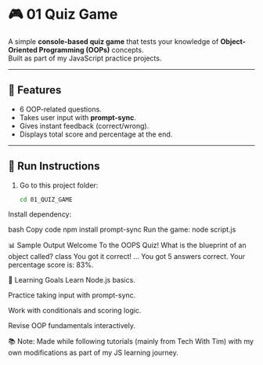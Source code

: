 # 🎮 01 Quiz Game

A simple **console-based quiz game** that tests your knowledge of **Object-Oriented Programming (OOPs)** concepts.  
Built as part of my JavaScript practice projects.

---

## 📝 Features
- 6 OOP-related questions.
- Takes user input with **prompt-sync**.
- Gives instant feedback (correct/wrong).
- Displays total score and percentage at the end.

---

## 🚀 Run Instructions
1. Go to this project folder:
   ```bash
   cd 01_QUIZ_GAME
Install dependency:

bash
Copy code
npm install prompt-sync
Run the game:
node script.js


📊 Sample Output
Welcome To the OOPS Quiz!
What is the blueprint of an object called? class
You got it correct!
...
You got 5 answers correct.
Your percentage score is: 83%.


🎯 Learning Goals
Learn Node.js basics.

Practice taking input with prompt-sync.

Work with conditionals and scoring logic.

Revise OOP fundamentals interactively.

📚 Note: Made while following tutorials (mainly from Tech With Tim) with my own modifications as part of my JS learning journey.
